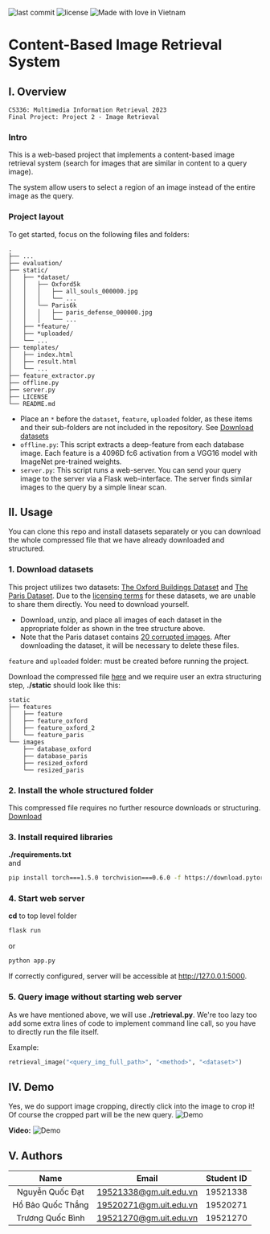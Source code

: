 ![last commit](https://img.shields.io/github/last-commit/ShenggKai/CBIR_System?logo=git)
![license](https://img.shields.io/github/license/ShenggKai/CBIR_System)
![Made with love in Vietnam](https://madewithlove.now.sh/vn?heart=true&colorB=%23da251d)
# Content-Based Image Retrieval System

## I. Overview
    CS336: Multimedia Information Retrieval 2023
    Final Project: Project 2 - Image Retrieval

### Intro
This is a web-based project that implements a content-based image retrieval system (search for images that are similar in content to a query image).  

The system allow users to select a region of an image instead of the entire image as the query.

### Project layout
To get started, focus on the following files and folders:
```
.
├── ...
├── evaluation/
├── static/
│   ├── *dataset/
│   │   ├── Oxford5k
│   │   │   ├── all_souls_000000.jpg
│   │   │   └── ...
│   │   └── Paris6k
│   │   │   ├── paris_defense_000000.jpg
│   │   │   └── ...
│   ├── *feature/
│   ├── *uploaded/
│   └── ...
├── templates/
│   ├── index.html
│   ├── result.html
│   └── ...
├── feature_extractor.py
├── offline.py
├── server.py
├── LICENSE
└── README.md
```
- Place an `*` before the `dataset`, `feature`, `uploaded` folder, as these items and their sub-folders are not included in the repository. See [Download datasets](#1.-Download-datasets)
- `offline.py`: This script extracts a deep-feature from each database image. Each feature is a 4096D fc6 activation from a VGG16 model with ImageNet pre-trained weights.  
- `server.py`: This script runs a web-server. You can send your query image to the server via a Flask web-interface. The server finds similar images to the query by a simple linear scan.

## II. Usage
You can clone this repo and install datasets separately or you can download the whole compressed file that we have already downloaded and structured.

### 1. Download datasets
This project utilizes two datasets: [The Oxford Buildings Dataset](https://www.robots.ox.ac.uk/~vgg/data/oxbuildings/) and [The Paris Dataset](https://www.robots.ox.ac.uk/~vgg/data/parisbuildings/). Due to the [licensing terms](https://www.robots.ox.ac.uk/~vgg/terms/dataset-group-2-access.html) for these datasets, we are unable to share them directly. You need to download yourself.
- Download, unzip, and place all images of each dataset in the appropriate folder as shown in the tree structure above.
- Note that the Paris dataset contains [20 corrupted images](https://www.robots.ox.ac.uk/~vgg/data/parisbuildings/corrupt.txt). After downloading the dataset, it will be necessary to delete these files.

`feature` and `uploaded` folder: must be created before running the project.


Download the compressed file [here](https://) and we require user an extra structuring step, **./static** should look like this:

```
static
├── features
│   ├── feature
│   ├── feature_oxford
│   ├── feature_oxford_2
│   └── feature_paris
└── images
    ├── database_oxford
    ├── database_paris
    ├── resized_oxford
    └── resized_paris

```

### 2. Install the whole structured folder 
This compressed file requires no further resource downloads or structuring.  
[Download](https://)
### 3. Install required libraries
**./requirements.txt**  
and
```sh
pip install torch===1.5.0 torchvision===0.6.0 -f https://download.pytorch.org/whl/torch_stable.html
```
### 4. Start web server
**cd** to top level folder
```sh
flask run
```
or 
```sh
python app.py
```

If correctly configured, server will be accessible at http://127.0.0.1:5000.

### 5. Query image without starting web server
As we have mentioned above, we will use **./retrieval.py**. We're too lazy too add some extra lines of code to implement command line call, so you have to directly run the file itself.  

Example:
```py
retrieval_image("<query_img_full_path>", "<method>", "<dataset>")
```

## IV. Demo
Yes, we do support image cropping, directly click into the image to crop it!  
Of course the cropped part will be the new query.
![Demo](https://i.imgur.com/5qKLLww.png)

**Video:**
![Demo](https://i.imgur.com/LzP7kf4.png)

## V. Authors
|Name|Email|Student ID|
|:-:|:-:|:-:|
|Nguyễn Quốc Đạt|19521338@gm.uit.edu.vn|19521338
|Hồ Bảo Quốc Thắng|19520271@gm.uit.edu.vn|19520271
|Trương Quốc Bình|19521270@gm.uit.edu.vn|19521270